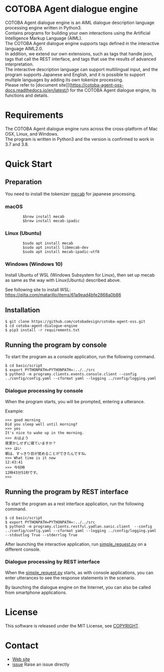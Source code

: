 # COTOBA Agent dialogue engine

COTOBA Agent dialogue engine is an AIML dialogue description language processing engine written in Python3.  
Contains programs for building your own interactions using the Artificial Intelligence Markup Language (AIML).  
The COTOBA Agent dialogue engine supports tags defined in the interactive language AIML2.0.  
In addition, we extend our own extensions, such as tags that handle json, tags that call the REST interface, and tags that use the results of advanced interpretation.  
The interactive description language can support multilingual input, and the program supports Japanese and English, and it is possible to support multiple languages by adding its own tokenize processing.  
Please refer to [document site]](https://cotoba-agent-oss-docs.readthedocs.io/en/latest/) for the COTOBA Agent dialogue engine, its functions and details.  


# Requirements

The COTOBA Agent dialogue engine runs across the cross-platform of Mac OSX, Linux, and Windows.  
The program is written in Python3 and the version is confirmed to work in 3.7 and 3.8.


# Quick Start

## Preparation
You need to install the tokenizer [mecab](https://taku910.github.io/mecab/) for japanese processing.

### macOS

```
        $brew install mecab
        $brew install mecab-ipadic
```

### Linux (Ubuntu)

```
        $sudo apt install mecab
        $sudo apt install libmecab-dev
        $sudo apt install mecab-ipadic-utf8
```

### Windows (Windows 10)
Install Ubuntu of WSL (Windows Subsystem for Linux), then set up mecab as same as the way with Linux(Ubuntu) described above.

See following site to install WSL: https://qiita.com/matarillo/items/61a9ead4bfe2868a0b86


## Installation

```
$ git clone https://github.com/cotobadesign/cotoba-agent-oss.git
$ cd cotoba-agent-dialogue-engine
$ pip3 install -r requirements.txt
```

## Running the program by console
To start the program as a console application, run the following command.

```
$ cd basic/script
$ export PYTHONPATH=PYTHONPATH=:../../src 
$ python3 -m programy.clients.events.console.client --config ../config/config.yaml --cformat yaml --logging ../config/logging.yaml
```

### Dialogue processing by console
When the program starts, you will be prompted, entering a utterance.  
  
Example:
``` 
>>> good morning  
Did you sleep well until morning?  
>>> yes  
It's nice to wake up in the morning.  
>>> おはよう  
夜更かしせずに寝ていますか？  
>>> はい  
朝は、すっきり目が覚めることができたんですね。  
>>> What time is it now   
12:43:41  
>>> 今何時  
12時43分51秒です。  
>>>  
```

## Running the program by REST interface
To start the program as a rest interface application, run the following command.

```
$ cd basic/script
$ export PYTHONPATH=PYTHONPATH=:../../src 
$ python3 -m programy.clients.restful.yadlan.sanic.client  --config ../config/config.yaml --cformat yaml --logging ../config/logging.yaml --stdoutlog True --stderrlog True

```

After launching the interactive application, run [simple_request.py](https://github.com/cotobadesign/cotoba-agent-oss/blob/master/dialogue-engine/basic/script/simple_request.py) on a different console.

### Dialogue processing by REST interface
When the [simple_request.py](https://github.com/cotobadesign/cotoba-agent-oss/blob/master/dialogue-engine/basic/script/simple_request.py) starts, as with console applications, you can enter utterances to see the response statements in the scenario.

By launching the dialogue engine on the Internet, you can also be called from smartphone applications.

# License
This software is released under the MIT License, see [COPYRIGHT](https://github.com/cotobadesign/cotoba-agent-oss/blob/master/dialogue-engine/COPYRIGHT.txt).

# Contact
* [Web site](https://www.cotoba.net/en/)  
* [issue](https://github.com/cotobadesign/cotoba-agent-oss/issues) Raise an issue directly  
